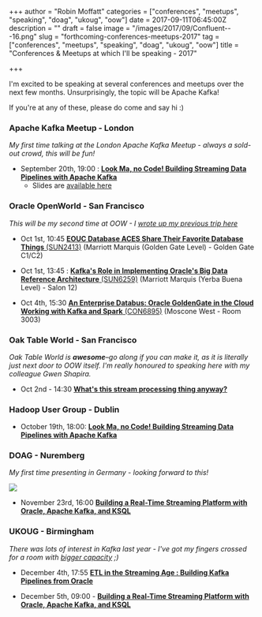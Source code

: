 +++
author = "Robin Moffatt"
categories = ["conferences", "meetups", "speaking", "doag", "ukoug", "oow"]
date = 2017-09-11T06:45:00Z
description = ""
draft = false
image = "/images/2017/09/Confluent---16.png"
slug = "forthcoming-conferences-meetups-2017"
tag = ["conferences", "meetups", "speaking", "doag", "ukoug", "oow"]
title = "Conferences & Meetups at which I'll be speaking - 2017"

+++

I'm excited to be speaking at several conferences and meetups over the next few months. Unsurprisingly, the topic will be Apache Kafka!

If you're at any of these, please do come and say hi :) 

### Apache Kafka Meetup - London

*My first time talking at the London Apache Kafka Meetup - always a sold-out crowd, this will be fun!*

* September 20th, 19:00 : **[Look Ma, no Code! Building Streaming Data Pipelines with Apache Kafka](https://www.meetup.com/Apache-Kafka-London/events/242981989/)**
  * Slides are [available here](https://speakerdeck.com/rmoff/look-ma-no-code-building-streaming-data-pipelines-with-apache-kafka)

### Oracle OpenWorld - San Francisco

*This will be my second time at OOW - I [wrote up my previous trip here](https://www.rittmanmead.com/blog/2014/10/first-timer-tips-for-oracle-open-world/)*

* Oct 1st, 10:45 [**EOUC Database ACES Share Their Favorite Database Things** (SUN2413)](https://events.rainfocus.com/catalog/oracle/oow17/catalogoow17?search=SUN2413&showEnrolled=false) (Marriott Marquis (Golden Gate Level) - Golden Gate C1/C2)

* Oct 1st, 13:45 : [**Kafka's Role in Implementing Oracle's Big Data Reference Architecture** (SUN6259)](https://events.rainfocus.com/catalog/oracle/oow17/catalogoow17?search=SUN6259&showEnrolled=false) (Marriott Marquis (Yerba Buena Level) - Salon 12)

* Oct 4th, 15:30 [**An Enterprise Databus: Oracle GoldenGate in the Cloud Working with Kafka and Spark** (CON6895)](https://events.rainfocus.com/catalog/oracle/oow17/catalogoow17?search=CON6895&showEnrolled=false) (Moscone West - Room 3003)

### Oak Table World - San Francisco

*Oak Table World is **awesome**–go along if you can make it, as it is literally just next door to OOW itself. I'm really honoured to speaking here with my colleague Gwen Shapira.*

* Oct 2nd - 14:30 [**What's this stream processing thing anyway?**](http://www.oaktable.net/blog/oak-table-world-2017-oracle-open-world)

### Hadoop User Group - Dublin

* October 19th, 18:00: **[Look Ma, no Code! Building Streaming Data Pipelines with Apache Kafka]( https://www.meetup.com/hadoop-user-group-ireland/events/243387159/)**

### DOAG - Nuremberg

*My first time presenting in Germany - looking forward to this!*

![](https://2017.doag.org/fileadmin/2017-K-A-Banner-180x180_Speaker-ENG.jpg)

* November 23rd, 16:00 [**Building a Real-Time Streaming Platform with Oracle, Apache Kafka, and KSQL**](https://www.doag.org/konferenz/konferenzplaner/konferenzplaner_details.php?locS=1&id=535509&vid=545631)

### UKOUG - Birmingham

_There was lots of interest in Kafka last year - I've got my fingers crossed for a room with [bigger capacity](https://twitter.com/lasjen/status/805768105578401792) ;)_

* December 4th, 17:55 [**ETL in the Streaming Age : Building Kafka Pipelines from Oracle**](http://tech17.ukoug.org/default.asp?p=16630&dlgact=shwprs&prs_prsid=13504&day_dayid=118)

* December 5th, 09:00 - [**Building a Real-Time Streaming Platform with Oracle, Apache Kafka, and KSQL**](http://tech17.ukoug.org/default.asp?p=16630&dlgact=shwprs&prs_prsid=13505&day_dayid=118)
